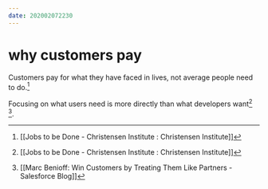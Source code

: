 ```yaml
---
date: 202002072230
---
```

# why customers pay

Customers pay for what they have faced in lives, not average people need to do.[^1]

Focusing on what users need is more directly than what developers want[^1] [^2].

[^1]: [[Jobs to be Done - Christensen Institute : Christensen Institute]]
[^2]: [[Marc Benioff: Win Customers by Treating Them Like Partners - Salesforce Blog]]
